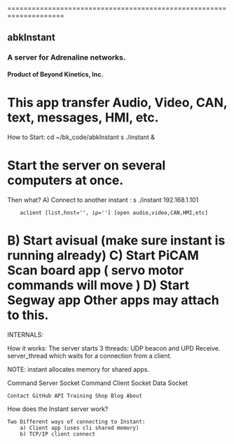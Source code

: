====================================================================
## abkInstant
### A server for Adrenaline networks.
#### Product of Beyond Kinetics, Inc.

This app transfer Audio, Video, CAN, text, messages, HMI, etc.
====================================================================
How to Start:
	cd ~/bk_code/abkInstant
	s ./instant & 

Start the server on several computers at once.
====================================================================
Then what?
A) Connect to another instant :
		s ./instant 192.168.1.101

		aclient [list,host='', ip=''] [open audio,video,CAN,HMI,etc]

B) Start avisual (make sure instant is running already)
C) Start PiCAM Scan board app ( servo motor commands will move )
D) Start Segway app
Other apps may attach to this.
====================================================================
INTERNALS:

How it works:
	The server starts 3 threads:  UDP beacon and UPD Receive.
	server_thread which waits for a connection from a client.

NOTE:  instant allocates memory for shared apps.


Command Server Socket
Command Client Socket
Data Socket

    Contact GitHub API Training Shop Blog About 

How does the Instant server work?

	Two Different ways of connecting to Instant:
		a) Client app (uses cli shared memory)
		b) TCP/IP client connect 
